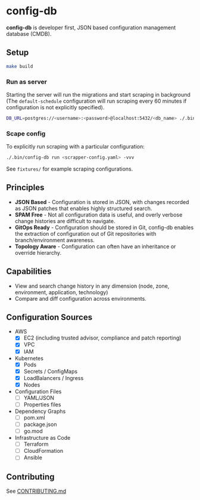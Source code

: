 # config-db

**config-db** is developer first, JSON based configuration management database (CMDB).

## Setup

```bash
make build
```

### Run as server

Starting the server will run the migrations and start scraping in background (The `default-schedule` configuration will run scraping every 60 minutes if configuration is not explicitly specified).

```bash
DB_URL=postgres://<username>:<password>@localhost:5432/<db_name> ./.bin/config-db serve --db-migrations
```

### Scape config

To explicitly run scraping with a particular configuration:

```bash
./.bin/config-db run <scrapper-config.yaml> -vvv
```

See `fixtures/` for example scraping configurations.

## Principles

* **JSON Based** - Configuration is stored in JSON, with changes recorded as JSON patches that enables highly structured search.
* **SPAM Free** - Not all configuration data is useful, and overly verbose change histories are difficult to navigate.
* **GitOps Ready** - Configuration should be stored in Git, config-db enables the extraction of configuration out of Git repositories with branch/environment awareness.
* **Topology Aware** - Configuration can often have an inheritance or override hierarchy.

## Capabilities

* View and search change history in any dimension (node, zone, environment, application, technology)
* Compare and diff configuration across environments.

## Configuration Sources

* AWS
  * [x] EC2 (including trusted advisor, compliance and patch reporting)
  * [x] VPC
  * [x] IAM
* Kubernetes
  * [x] Pods
  * [x] Secrets / ConfigMaps
  * [x] LoadBalancers / Ingress
  * [x] Nodes
* Configuration Files
  * [ ] YAML/JSON
  * [ ] Properties files
* Dependency Graphs
  * [ ] pom.xml
  * [ ] package.json
  * [ ] go.mod
* Infrastructure as Code
  * [ ] Terraform
  * [ ] CloudFormation
  * [ ] Ansible

## Contributing

See [CONTRIBUTING.md](./CONTRIBUTING.md)
